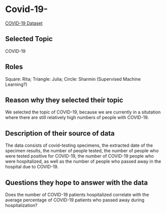 # Covid-19-

  [COVID-19 Dataset](https://data.cityofnewyork.us/Health/COVID-19-Outcomes-by-Testing-Cohorts-Cases-Hospita/cwmx-mvra/data)

## Selected Topic

  COVID-19
  
## Roles 

Square: Rita; Triangle: Julia; Circle: Sharmin (Supervised Machine Learning?)

## Reason why they selected their topic

  We selected the topic of COVID-19, because we are currently in a situtation where there are still relatively high numbers of people with COVID-19.


## Description of their source of data

  The data consists of covid-testing specimens, the extracted date of the specimen results, the number of people tested, the number of people who were tested positive for COVID-19, the number of COVID-19 people who were hospitalized, as well as the number of people who passed away in the hospital due to COVID-19.


## Questions they hope to answer with the data

  Does the number of COVID-19 patients hospitalized correlate with the average percentage of COVID-19 patients who passed away during hospitalization?
